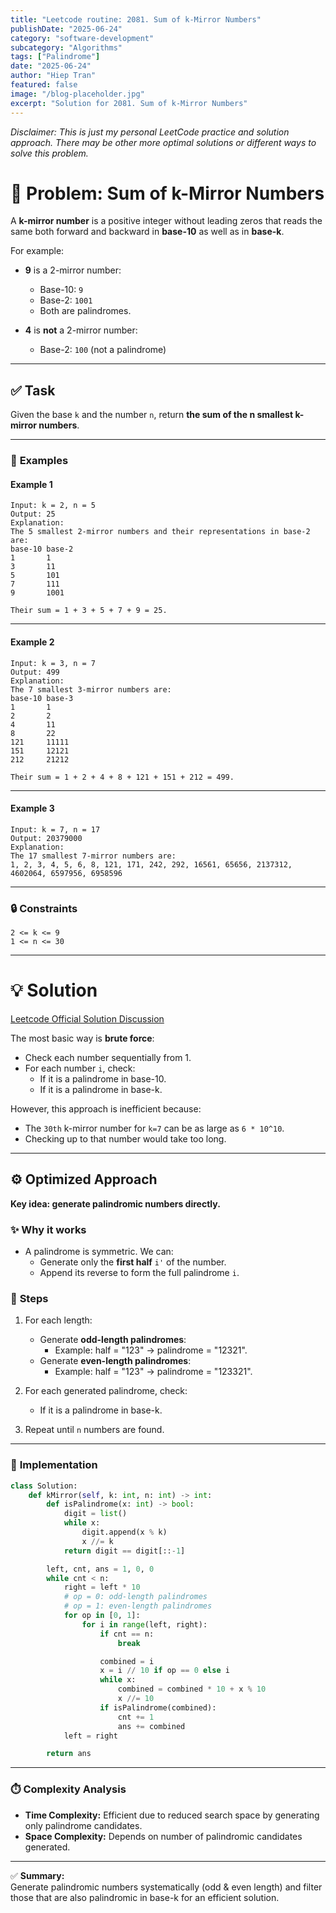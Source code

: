 ```yaml
---
title: "Leetcode routine: 2081. Sum of k-Mirror Numbers"
publishDate: "2025-06-24"
category: "software-development"
subcategory: "Algorithms"
tags: ["Palindrome"]
date: "2025-06-24"
author: "Hiep Tran"
featured: false
image: "/blog-placeholder.jpg"
excerpt: "Solution for 2081. Sum of k-Mirror Numbers"
---
```


*Disclaimer: This is just my personal LeetCode practice and solution approach. There may be other more optimal solutions or different ways to solve this problem.*

# 📝 Problem: Sum of k-Mirror Numbers

A **k-mirror number** is a positive integer without leading zeros that reads the same both forward and backward in **base-10** as well as in **base-k**.

For example:

- **9** is a 2-mirror number:
  - Base-10: `9`
  - Base-2: `1001`
  - Both are palindromes.

- **4** is **not** a 2-mirror number:
  - Base-2: `100` (not a palindrome)

---

## ✅ **Task**

Given the base `k` and the number `n`, return **the sum of the n smallest k-mirror numbers**.

---

### 📌 **Examples**

#### Example 1

```
Input: k = 2, n = 5
Output: 25
Explanation:
The 5 smallest 2-mirror numbers and their representations in base-2 are:
base-10 base-2
1       1
3       11
5       101
7       111
9       1001

Their sum = 1 + 3 + 5 + 7 + 9 = 25.
```

---

#### Example 2

```
Input: k = 3, n = 7
Output: 499
Explanation:
The 7 smallest 3-mirror numbers are:
base-10 base-3
1       1
2       2
4       11
8       22
121     11111
151     12121
212     21212

Their sum = 1 + 2 + 4 + 8 + 121 + 151 + 212 = 499.
```

---

#### Example 3

```
Input: k = 7, n = 17
Output: 20379000
Explanation:
The 17 smallest 7-mirror numbers are:
1, 2, 3, 4, 5, 6, 8, 121, 171, 242, 292, 16561, 65656, 2137312, 4602064, 6597956, 6958596
```

---

### 🔒 **Constraints**

```
2 <= k <= 9
1 <= n <= 30
```

---

# 💡 Solution

[Leetcode Official Solution Discussion](https://leetcode.com/problems/sum-of-k-mirror-numbers/solutions/6868512/sum-of-k-mirror-numbers)

The most basic way is **brute force**:

- Check each number sequentially from 1.
- For each number `i`, check:
  - If it is a palindrome in base-10.
  - If it is a palindrome in base-k.

However, this approach is inefficient because:

- The `30th` k-mirror number for `k=7` can be as large as `6 * 10^10`.
- Checking up to that number would take too long.

---

## ⚙️ **Optimized Approach**

**Key idea: generate palindromic numbers directly.**

### ✨ **Why it works**

- A palindrome is symmetric. We can:
  - Generate only the **first half** `i'` of the number.
  - Append its reverse to form the full palindrome `i`.

### 🔎 **Steps**

1. For each length:
   - Generate **odd-length palindromes**:
     - Example: half = "123" → palindrome = "12321".
   - Generate **even-length palindromes**:
     - Example: half = "123" → palindrome = "123321".

2. For each generated palindrome, check:
   - If it is a palindrome in base-k.

3. Repeat until `n` numbers are found.

---

### 📝 **Implementation**

```python
class Solution:
    def kMirror(self, k: int, n: int) -> int:
        def isPalindrome(x: int) -> bool:
            digit = list()
            while x:
                digit.append(x % k)
                x //= k
            return digit == digit[::-1]

        left, cnt, ans = 1, 0, 0
        while cnt < n:
            right = left * 10
            # op = 0: odd-length palindromes
            # op = 1: even-length palindromes
            for op in [0, 1]:
                for i in range(left, right):
                    if cnt == n:
                        break

                    combined = i
                    x = i // 10 if op == 0 else i
                    while x:
                        combined = combined * 10 + x % 10
                        x //= 10
                    if isPalindrome(combined):
                        cnt += 1
                        ans += combined
            left = right

        return ans
```

---

### ⏱️ **Complexity Analysis**

- **Time Complexity:** Efficient due to reduced search space by generating only palindrome candidates.
- **Space Complexity:** Depends on number of palindromic candidates generated.

---

✅ **Summary:**  
Generate palindromic numbers systematically (odd & even length) and filter those that are also palindromic in base-k for an efficient solution.


